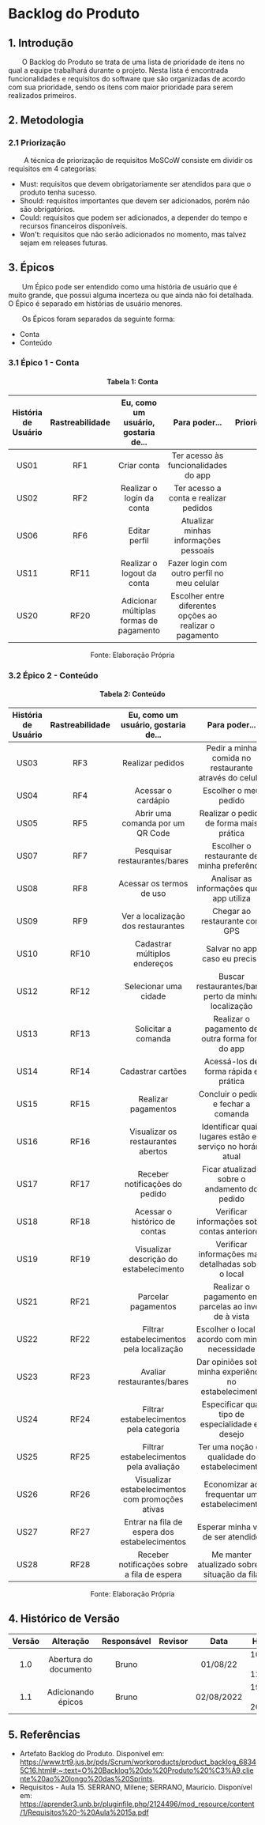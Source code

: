 # Backlog do Produto

## 1. Introdução

&emsp;&emsp;O Backlog do Produto se trata de uma lista de prioridade de itens no qual a equipe trabalhará durante o projeto. Nesta lista é encontrada funcionalidades e requisitos do software que são organizadas de acordo com sua prioridade, sendo os itens com maior prioridade para serem realizados primeiros.

## 2. Metodologia

### 2.1 Priorização

&emsp;&emsp; A técnica de priorização de requisitos MoSCoW consiste em dividir os requisitos em 4 categorias:

- Must: requisitos que devem obrigatoriamente ser atendidos para que o produto tenha sucesso.
- Should: requisitos importantes que devem ser adicionados, porém não são obrigatórios.
- Could: requisitos que podem ser adicionados, a depender do tempo e recursos financeiros disponíveis.
- Won't: requisitos que não serão adicionados no momento, mas talvez sejam em releases futuras.

## 3. Épicos

&emsp;&emsp;Um Épico pode ser entendido como uma história de usuário que é muito grande, que possui alguma incerteza ou que ainda não foi detalhada. O Épico é separado em histórias de usuário menores.

&emsp;&emsp;Os Épicos foram separados da seguinte forma:

- Conta
- Conteúdo

### 3.1 Épico 1 - Conta

<center>

#### Tabela 1: Conta

| História de Usuário | Rastreabilidade |   Eu, como um usuário, gostaria de...   |                      Para poder...                       | Prioridade(Moscow) |
| :-----------------: | :-------------: | :-------------------------------------: | :------------------------------------------------------: | :----------------: |
|        US01         |       RF1       |               Criar conta               |           Ter acesso às funcionalidades do app           |        Must        |
|        US02         |       RF2       |        Realizar o login da conta        |          Ter acesso a conta e realizar pedidos           |        Must        |
|        US06         |       RF6       |              Editar perfil              |          Atualizar minhas informações pessoais           |        Must        |
|        US11         |      RF11       |       Realizar o logout da conta        |       Fazer login com outro perfil no meu celular        |        Must        |
|        US20         |      RF20       | Adicionar múltiplas formas de pagamento | Escolher entre diferentes opções ao realizar o pagamento |       Should       |

<figcaption>Fonte: Elaboração Própria</figcaption>

</center>

### 3.2 Épico 2 - Conteúdo

<center>

#### Tabela 2: Conteúdo

| História de Usuário | Rastreabilidade |       Eu, como um usuário, gostaria de...        |                        Para poder...                        | Prioridade(Moscow) |
| :-----------------: | :-------------: | :----------------------------------------------: | :---------------------------------------------------------: | :----------------: |
|        US03         |       RF3       |                 Realizar pedidos                 |   Pedir a minha comida no restaurante através do celular    |        Must        |
|        US04         |       RF4       |                Acessar o cardápio                |                    Escolher o meu pedido                    |        Must        |
|        US05         |       RF5       |         Abrir uma comanda por um QR Code         |           Realizar o pedido de forma mais prática           |        Must        |
|        US07         |       RF7       |           Pesquisar restaurantes/bares           |         Escolher o restaurante de minha preferência         |        Must        |
|        US08         |       RF8       |             Acessar os termos de uso             |          Analisar as informações que o app utiliza          |        Must        |
|        US09         |       RF9       |        Ver a localização dos restaurantes        |                Chegar ao restaurante com GPS                |        Must        |
|        US10         |      RF10       |          Cadastrar múltiplos endereços           |                Salvar no app caso eu precise                |        Must        |
|        US12         |      RF12       |              Selecionar uma cidade               |    Buscar restaurantes/bares perto da minha localização     |        Must        |
|        US13         |      RF13       |               Solicitar a comanda                |       Realizar o pagamento de outra forma fora do app       |        Must        |
|        US14         |      RF14       |                Cadastrar cartões                 |            Acessá-los de forma rápida e prática             |       Should       |
|        US15         |      RF15       |               Realizar pagamentos                |            Concluir o pedido e fechar a comanda             |       Should       |
|        US16         |      RF16       |        Visualizar os restaurantes abertos        | Identificar quais lugares estão em serviço no horário atual |       Should       |
|        US17         |      RF17       |          Receber notificações do pedido          |        Ficar atualizado sobre o andamento do pedido         |       Should       |
|        US18         |      RF18       |          Acessar o histórico de contas           |        Verificar informações sobre contas anteriores        |       Should       |
|        US19         |      RF19       |     Visualizar descrição do estabelecimento      |     Verificar informações mais detalhadas sobre o local     |       Should       |
|        US21         |      RF21       |               Parcelar pagamentos                |    Realizar o pagamento em parcelas ao invés de à vista     |       Should       |
|        US22         |      RF22       |    Filtrar estabelecimentos pela localização     |      Escolher o local de acordo com minha necessidade       |       Could        |
|        US23         |      RF23       |            Avaliar restaurantes/bares            |   Dar opiniões sobre minha experiência no estabelecimento   |       Could        |
|        US24         |      RF24       |     Filtrar estabelecimentos pela categoria      |      Especificar qual tipo de especialidade eu desejo       |       Could        |
|        US25         |      RF25       |     Filtrar estabelecimentos pela avaliação      |        Ter uma noção da qualidade do estabelecimento        |       Could        |
|        US26         |      RF26       | Visualizar estabelecimentos com promoções ativas |         Economizar ao frequentar um estabelecimento         |       Could        |
|        US27         |      RF27       |  Entrar na fila de espera dos estabelecimentos   |              Esperar minha vez de ser atendido              |       Could        |
|        US28         |      RF28       |   Receber notificações sobre a fila de espera    |        Me manter atualizado sobre a situação da fila        |       Could        |

<figcaption>Fonte: Elaboração Própria</figcaption>

</center>

## 4. Histórico de Versão

| Versão |       Alteração       | Responsável | Revisor |    Data    |      Hora      |
| :----: | :-------------------: | :---------: | :-----: | :--------: | :------------: |
|  1.0   | Abertura do documento |    Bruno    |         |  01/08/22  | 10:30 às 12:10 |
|  1.1   |  Adicionando épicos   |    Bruno    |         | 02/08/2022 | 19:30 às 20:15 |

## 5. Referências

- Artefato Backlog do Produto. Disponível em: https://www.trt9.jus.br/pds/Scrum/workproducts/product_backlog_68345C16.html#:~:text=O%20Backlog%20do%20Produto%20%C3%A9,cliente%20ao%20longo%20das%20Sprints.
- Requisitos - Aula 15. SERRANO, Milene; SERRANO, Maurício. Disponível em: https://aprender3.unb.br/pluginfile.php/2124496/mod_resource/content/1/Requisitos%20-%20Aula%2015a.pdf
